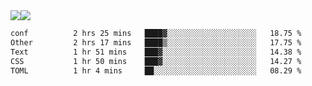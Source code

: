 <div style="display: flex; flex-direction: row;">
<img style="height: auto; width: auto;" class="img" src="https://raw.githubusercontent.com/blazepp/github-stats/master/generated/overview.svg#gh-dark-mode-only" />
<img style="height: auto; width: auto;" class="img" src="https://raw.githubusercontent.com/blazepp/github-stats/master/generated/languages.svg#gh-dark-mode-only" />
</div>

<div style="display: flex; flex-direction: row;">
<!--START_SECTION:waka-->

```txt
conf          2 hrs 25 mins   ████▓░░░░░░░░░░░░░░░░░░░░   18.75 %
Other         2 hrs 17 mins   ████▒░░░░░░░░░░░░░░░░░░░░   17.75 %
Text          1 hr 51 mins    ███▓░░░░░░░░░░░░░░░░░░░░░   14.38 %
CSS           1 hr 50 mins    ███▓░░░░░░░░░░░░░░░░░░░░░   14.27 %
TOML          1 hr 4 mins     ██░░░░░░░░░░░░░░░░░░░░░░░   08.29 %
```

<!--END_SECTION:waka-->
</div>
